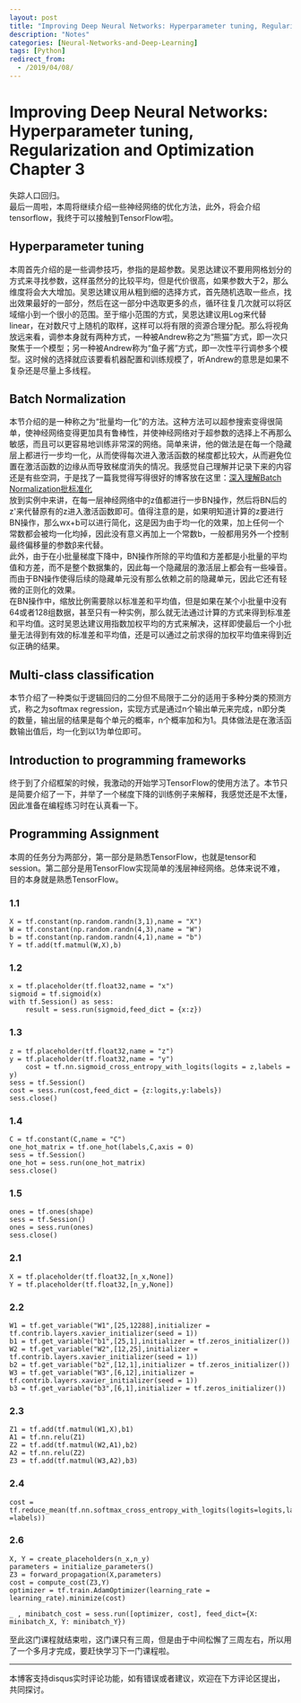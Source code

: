 ```yaml
---
layout: post
title: "Improving Deep Neural Networks: Hyperparameter tuning, Regularization and Optimization Chapter 3"
description: "Notes"
categories: [Neural-Networks-and-Deep-Learning]
tags: [Python]
redirect_from:
  - /2019/04/08/
---
```


# Improving Deep Neural Networks: Hyperparameter tuning, Regularization and Optimization Chapter 3  

失踪人口回归。  
最后一周啦，本周将继续介绍一些神经网络的优化方法，此外，将会介绍tensorflow，我终于可以接触到TensorFlow啦。  

## Hyperparameter tuning  

本周首先介绍的是一些调参技巧，参指的是超参数。吴恩达建议不要用网格划分的方式来寻找参数，这样虽然分的比较平均，但是代价很高，如果参数大于2，那么维度将会大大增加。吴恩达建议用从粗到细的选择方式，首先随机选取一些点，找出效果最好的一部分，然后在这一部分中选取更多的点，循环往复几次就可以将区域缩小到一个很小的范围。至于缩小范围的方式，吴恩达建议用Log来代替linear，在对数尺寸上随机的取样，这样可以将有限的资源合理分配。那么将视角放远来看，调参本身就有两种方式，一种被Andrew称之为“熊猫”方式，即一次只聚焦于一个模型；另一种被Andrew称为“鱼子酱”方式，即一次性平行调参多个模型。这时候的选择就应该要看机器配置和训练规模了，听Andrew的意思是如果不复杂还是尽量上多线程。  

## Batch Normalization  

本节介绍的是一种称之为“批量均一化”的方法。这种方法可以超参搜索变得很简单，使神经网络变得更加具有鲁棒性，并使神经网络对于超参数的选择上不再那么敏感，而且可以更容易地训练非常深的网络。简单来讲，他的做法是在每一个隐藏层上都进行一步均一化，从而使得每次进入激活函数的梯度都比较大，从而避免位置在激活函数的边缘从而导致梯度消失的情况。我感觉自己理解并记录下来的内容还是有些空洞，于是找了一篇我觉得写得很好的博客放在这里：[深入理解Batch Normalization批标准化](https://www.cnblogs.com/guoyaohua/p/8724433.html)  
放到实例中来讲，在每一层神经网络中的z值都进行一步BN操作，然后将BN后的z'来代替原有的z进入激活函数即可。值得注意的是，如果明知道计算的z要进行BN操作，那么wx+b可以进行简化，这是因为由于均一化的效果，加上任何一个常数都会被均一化均掉，因此没有意义再加上一个常数b，一般都用另外一个控制最终偏移量的参数β来代替。  
此外，由于在小批量梯度下降中，BN操作所除的平均值和方差都是小批量的平均值和方差，而不是整个数据集的，因此每一个隐藏层的激活层上都会有一些噪音。而由于BN操作使得后续的隐藏单元没有那么依赖之前的隐藏单元，因此它还有轻微的正则化的效果。  
在BN操作中，缩放比例需要除以标准差和平均值，但是如果在某个小批量中没有64或者128组数据，甚至只有一种实例，那么就无法通过计算的方式来得到标准差和平均值。这时吴恩达建议用指数加权平均的方式来解决，这样即使最后一个小批量无法得到有效的标准差和平均值，还是可以通过之前求得的加权平均值来得到近似正确的结果。  

## Multi-class classification  

本节介绍了一种类似于逻辑回归的二分但不局限于二分的适用于多种分类的预测方式，称之为softmax regression，实现方式是通过n个输出单元来完成，n即分类的数量，输出层的结果是每个单元的概率，n个概率加和为1。具体做法是在激活函数输出值后，均一化到以1为单位即可。  

## Introduction to programming frameworks  

终于到了介绍框架的时候，我激动的开始学习TensorFlow的使用方法了。本节只是简要介绍了一下，并举了一个梯度下降的训练例子来解释，我感觉还是不太懂，因此准备在编程练习时在认真看一下。  

## Programming Assignment   

本周的任务分为两部分，第一部分是熟悉TensorFlow，也就是tensor和session。第二部分是用TensorFlow实现简单的浅层神经网络。总体来说不难，目的本身就是熟悉TensorFlow。  

### 1.1  

    X = tf.constant(np.random.randn(3,1),name = "X")
    W = tf.constant(np.random.randn(4,3),name = "W")
    b = tf.constant(np.random.randn(4,1),name = "b")
    Y = tf.add(tf.matmul(W,X),b)  
    
### 1.2  

    x = tf.placeholder(tf.float32,name = "x")
    sigmoid = tf.sigmoid(x)
    with tf.Session() as sess:
        result = sess.run(sigmoid,feed_dict = {x:z})  
        
### 1.3  

    z = tf.placeholder(tf.float32,name = "z")
    y = tf.placeholder(tf.float32,name = "y")
        cost = tf.nn.sigmoid_cross_entropy_with_logits(logits = z,labels = y)
    sess = tf.Session()
    cost = sess.run(cost,feed_dict = {z:logits,y:labels})
    sess.close()  
    
### 1.4  

    C = tf.constant(C,name = "C")
    one_hot_matrix = tf.one_hot(labels,C,axis = 0)
    sess = tf.Session()
    one_hot = sess.run(one_hot_matrix)
    sess.close()
    
### 1.5

    ones = tf.ones(shape)
    sess = tf.Session()
    ones = sess.run(ones)
    sess.close()
    
### 2.1  

    X = tf.placeholder(tf.float32,[n_x,None])
    Y = tf.placeholder(tf.float32,[n_y,None])
    
### 2.2  

    W1 = tf.get_variable("W1",[25,12288],initializer = tf.contrib.layers.xavier_initializer(seed = 1))
    b1 = tf.get_variable("b1",[25,1],initializer = tf.zeros_initializer())
    W2 = tf.get_variable("W2",[12,25],initializer = tf.contrib.layers.xavier_initializer(seed = 1))
    b2 = tf.get_variable("b2",[12,1],initializer = tf.zeros_initializer())
    W3 = tf.get_variable("W3",[6,12],initializer = tf.contrib.layers.xavier_initializer(seed = 1))
    b3 = tf.get_variable("b3",[6,1],initializer = tf.zeros_initializer())
    
### 2.3  

    Z1 = tf.add(tf.matmul(W1,X),b1)
    A1 = tf.nn.relu(Z1)
    Z2 = tf.add(tf.matmul(W2,A1),b2)
    A2 = tf.nn.relu(Z2)
    Z3 = tf.add(tf.matmul(W3,A2),b3)

### 2.4  

    cost = tf.reduce_mean(tf.nn.softmax_cross_entropy_with_logits(logits=logits,labels =labels))
    
### 2.6  

    X, Y = create_placeholders(n_x,n_y)
    parameters = initialize_parameters()
    Z3 = forward_propagation(X,parameters)
    cost = compute_cost(Z3,Y)
    optimizer = tf.train.AdamOptimizer(learning_rate = learning_rate).minimize(cost)
    
    _ , minibatch_cost = sess.run([optimizer, cost], feed_dict={X: minibatch_X, Y: minibatch_Y})  
    
至此这门课程就结束啦，这门课只有三周，但是由于中间松懈了三周左右，所以用了一个多月才完成，要赶快学习下一门课程啦。  

---
本博客支持disqus实时评论功能，如有错误或者建议，欢迎在下方评论区提出，共同探讨。  
